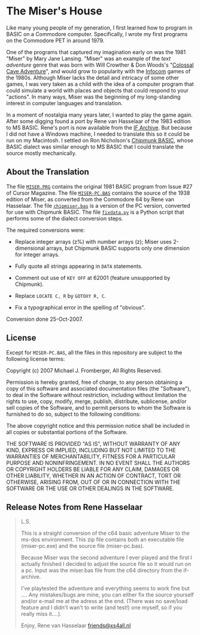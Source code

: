 # The Miser's House

Like many young people of my generation, I first learned how to program in
BASIC on a Commodore computer. Specifically, I wrote my first programs on the
Commodore PET in around 1979.

One of the programs that captured my imagination early on was the 1981 "Miser"
by Mary Jane Lansing. "Miser" was an example of the _text adventure_ genre that
was born with Will Crowther & Don Woods's "[Colossal Cave Adventure][cca]", and
would grow to popularity with the [Infocom][icom] games of the 1980s.  Although
Miser lacks the detail and intricacy of some other games, I was very taken as a
child with the idea of a computer program that could simulate a world with
places and objects that could respond to your "actions". In many ways, Miser
was the beginning of my long-standing interest in computer languages and
translation.

In a moment of nostalgia many years later, I wanted to play the game again.
After some digging found a port by Rene van Hasselaar of the 1983 edition to MS
BASIC.  Rene's port is now available from the [IF Archive][ifarch]. But because
I did not have a Windows machine, I needed to translate this so it could be run
on my Macintosh.  I settled on Ron Nicholson's [Chipmunk BASIC][chip], whose
BASIC dialect was similar enough to MS BASIC that I could translate the source
mostly mechanically.

## About the Translation

The file [`MISER.PRG`](MISER.PRG) contains the original 1981 BASIC program
from Issue #27 of Cursor Magazine.
The file [`MISER-PC.BAS`](MISER-PC.BAS) contains the source of the 1938 edition
of Miser, as converted from the Commodore 64 by Rene van Hasselaar.
The file [`chipmiser.bas`](chipmiser.bas) is a version of the PC version,
converted for use with Chipmunk BASIC.
The file [`fixdata.py`](tools/fixdata.py) is a Python script that performs some
of the dialect conversion steps.

The required conversions were:

-  Replace integer arrays (z%) with number arrays (z); Miser uses 2-dimensional
   arrays, but Chipmunk BASIC supports only one dimension for integer arrays.

-  Fully quote all strings appearing in `DATA` statements.

-  Comment out use of `KEY OFF` at 62001 (feature unsupported by Chipmunk).

-  Replace `LOCATE C, R` by `GOTOXY R, C`.

-  Fix a typographical error in the spelling of "obvious".

Conversion done 25-Oct-2007.

<!-- links -->
[cca]: http://rickadams.org/adventure/
[icom]: https://en.wikipedia.org/wiki/Infocom
[ifarch]: https://www.ifarchive.org/indexes/if-archiveXgamesXsourceXbasic.html
[chip]: http://www.nicholson.com/rhn/basic/


## License

Except for `MISER-PC.BAS`, all the files in this repository are subject to the
following license terms:

Copyright (c) 2007 Michael J. Fromberger, All Rights Reserved.

Permission is hereby granted, free of charge, to any person obtaining a copy of
this software and associated documentation files (the "Software"), to deal in
the Software without restriction, including without limitation the rights to
use, copy, modify, merge, publish, distribute, sublicense, and/or sell copies
of the Software, and to permit persons to whom the Software is furnished to do
so, subject to the following conditions:

The above copyright notice and this permission notice shall be included in all
copies or substantial portions of the Software.

THE SOFTWARE IS PROVIDED "AS IS", WITHOUT WARRANTY OF ANY KIND, EXPRESS OR
IMPLIED, INCLUDING BUT NOT LIMITED TO THE WARRANTIES OF MERCHANTABILITY,
FITNESS FOR A PARTICULAR PURPOSE AND NONINFRINGEMENT.  IN NO EVENT SHALL THE
AUTHORS OR COPYRIGHT HOLDERS BE LIABLE FOR ANY CLAIM, DAMAGES OR OTHER
LIABILITY, WHETHER IN AN ACTION OF CONTRACT, TORT OR OTHERWISE, ARISING FROM,
OUT OF OR IN CONNECTION WITH THE SOFTWARE OR THE USE OR OTHER DEALINGS IN THE
SOFTWARE.


## Release Notes from Rene Hasselaar

> L.S.
>
> This is a straight conversion of the c64 basic adventure Miser to the ms-dos
> environment. This zip file contains both an executable file (miser-pc.exe) and
> the source file (miser-pc.bas).
>
> Because Miser was the second adventure I ever played and the first I actually
> finished I decided to adjust the source file so it would run on a pc. Input was
> the miser.bas file from the c64 directory from the if-archive.
>
> I've playtested the adventure and everything seems to work fine but ....
> Any mistakes/bugs are mine, you can either fix the source yourself and/or
> e-mail me at the adress at the end. (There was no save/load feature and I
> didn't wan't to write (and test!) one myself, so if you really miss it....).
>
> Enjoy,
> Rene van Hasselaar
> friends@xs4all.nl
